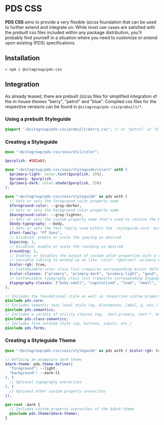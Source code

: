 # PDS CSS

**PDS CSS** aims to provide a _very_ flexible (s)css foundation that can be used to further extend and integrate on.
While most use cases are satisfied with the _prebuilt_ css files included within any package distribution, you'll
probably find yourself in a situation where you need to customize or extend upon existing (PDS) specifications.

## Installation

```
> npm i @vitagroup/pds-css
```

## Integration

As already teased, there are prebuilt (s)css files for simplified integration of the in-house
_themes_ "berry", "petrol" and "blue". Compiled css files for the respective versions can be found
in `@vitagroup/pds-css/prebuilt/*`.

### Using a prebuilt Styleguide

```scss
@import "~@vitagroup/pds-css/prebuilt/berry.css"; // or "petrol" or "blue"
```

### Creating a Styleguide

```scss
@use "~@vitagroup/pds-css/sass/util/color";

$purplish: #582ab3;

@use "~@vitagroup/pds-css/sass/styleguide/colors" with (
  $primary-light: color.tint($purplish, 25%),
  $primary: $purplish,
  $primary-dark: color.shade($purplish, 25%)
);

@use "~@vitagroup/pds-css/sass/styleguide" as pds with (
  // Gets or sets the foreground color property name
  $foreground-color: --gray-darker,
  // Gets or sets the background color property name
  $background-color: --gray-lighter,
  // Gets or sets the custom property name that's used to resolve the body typography
  $body-typography: --body,
  // Gets or sets the font family used within the `styleguide.core` mixin
  $font-family: "PT Sans",
  // Disabled, enable or scale the spacing as desired
  $spacing: 1,
  // Disabled, enable or scale the rounding as desired
  $rounding: 1,
  // Enables or disables the output of custom color properties with a corresponding "#{$property}-rgb"
  // variable sibling to extend up on like `color: rgba(var(--primary-rgb), 0.42)`. Default is `false`
  $color-rgb: true,
  // Customizable color class list (requires corresponding $color definitions), default to:
  $color-classes: ("primary", "primary-dark", "primary-light", "good", "warning", "bad")
  // Customizable typography class list (requires corresponding $typography definitions), default to:
  $typography-classes: ("body-small", "capitalized", "lead", "small", "tiny")
);

// Includes the foundational style as well as respective custom properties
@include pds.core;
// Includes semantic text level style (eg. blockquote, label, p, etc.)
@include pds.semantics;
// Includes a variety of utility classes (eg. .text-primary, text-*, body-small, tiny, etc.)
@include pds.class-semantics;
// Includes form related style (eg. buttons, inputs, etc.)
@include pds.forms;
```

### Creating a Styleguide Theme

```scss
@use "~@vitagroup/pds-css/sass/styleguide" as pds with ( $color-rgb: true );

// Defining an examplary dark theme
$dark-theme: pds.theme-define((
  "foreground": --light,
  "background": --dark-t1
), (
  // Optional typography overwrites
), (
  // Optional other custom property overwrites
));

@at-root .dark {
  // Includes custom property overwrites of the $dark-theme
  @include pds.theme($dark-theme);
}
```
